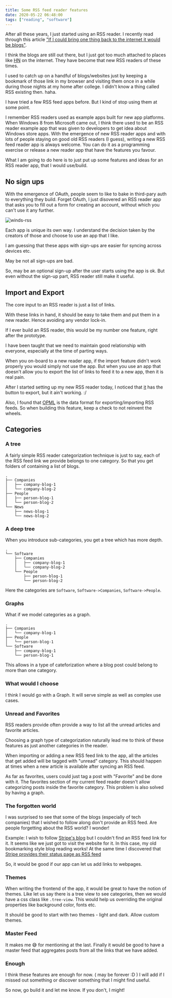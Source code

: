 ```yaml
---
title: Some RSS feed reader features
date: 2020-05-22 06:48:00
tags: ["reading", "software"]
---
```


After all these years, I just started using an RSS reader. I recently read through this article ["If I could bring one thing back to the internet it would be blogs"](http://tttthis.com/blog/if-i-could-bring-one-thing-back-to-the-internet-it-would-be-blogs).

I think the blogs are still out there, but I just got too much attached to places like [HN](https://news.ycombinator.com/) on the internet. They have become that new RSS readers of these times.

I used to catch up on a handful of blogs/websites just by keeping a bookmark of those link in my browser and visiting them once in a while during those nights at my home after college. I didn't know a thing called RSS existing then. haha.

I have tried a few RSS feed apps before. But I kind of stop using them at some point.

I remember RSS readers used as example apps built for new app platforms. When Windows 8 from Microsoft came out, I think there used to be an RSS reader example app that was given to developers to get idea about Windows store apps. With the emergence of new RSS reader apps and with lots of people staying on good old RSS readers (I guess), writing a new RSS feed reader app is always welcome. You can do it as a programming exercise or release a new reader app that have the features you favour.

What I am going to do here is to just put up some features and ideas for an RSS reader app, that I would use/build.

## No sign ups
With the emergence of OAuth, people seem to like to bake in third-pary auth to everything they build. Forget OAuth, I just disovered an RSS reader app that asks you to fill out a form for creating an account, without which you can't use it any further.

![winds-rss](/images/winds-rss.png)

Each app is unique its own way. I understand the decision taken by the creators of those and choose to use an app that I like.

I am guessing that these apps with sign-ups are easier for syncing across devices etc.

May be not all sign-ups are bad.

So, may be an optional sign-up after the user starts using the app is ok. But even without the sign-up part, RSS reader still make it useful.

## Import and Export
The core input to an RSS reader is just a list of links.

With these links in hand, it should be easy to take them and put them in a new reader. Hence avoiding any vendor lock-in.

If I ever build an RSS reader, this would be my number one feature, right after the prototype.

I have been taught that we need to maintain good relationship with everyone, especially at the time of parting ways.

When you on-board to a new reader app, if the import feature didn't work properly you would simply not use the app. But when you use an app that doesn't allow you to export the list of links to feed it to a new app, then it is real pain.

After I started setting up my new RSS reader today, I noticed that [it](https://ravenreader.app/) has the button to export, but it ain't working. :/

Also, I found that [OPML](https://en.wikipedia.org/wiki/OPML) is the data format for exporting/importing RSS feeds. So when building this feature, keep a check to not reinvent the wheels.

## Categories
### A tree
A fairly simple RSS reader categorization technique is just to say, each of the RSS feed link we provide belongs to one category. So that you get folders of containing a list of blogs.

```
.
├── Companies
│   ├── company-blog-1
│   └── company-blog-2
├── People
│   ├── person-blog-1
│   └── person-blog-2
└── News
    ├── news-blog-1
    └── news-blog-2
```

### A deep tree
When you introduce sub-categories, you get a tree which has more depth.

```
.
└── Software
    ├── Companies
    │   ├── company-blog-1
    │   └── company-blog-2
    └── People
        ├── person-blog-1
        └── person-blog-2
```

Here the categories are `Software`, `Software->Companies`, `Software->People`.

### Graphs

What if we model categories as a graph.

```
.
├── Companies
│   └── company-blog-1
├── People
│   └── person-blog-1
└── Software
    ├── company-blog-1
    └── person-blog-1
```

This allows in a type of cateforization where a blog post could belong to more than one category.

### What would I choose
I think I would go with a Graph. It will serve simple as well as complex use cases.


### Unread and Favorites
RSS readers provide often provide a way to list all the unread articles and favorite articles.

Choosing a graph type of categorization naturally lead me to think of these features as just another categories in the reader.

When importing or adding a new RSS feed link to the app, all the articles that get added will be tagged with "unread" category. This should happen at times when a new article is available after syncing an RSS feed.

As far as favorites, users could just tag a post with "Favorite" and be done with it. The favorites section of my current feed reader doesn't allow categorizing posts inside the favorite category. This problem is also solved by having a graph.

### The forgotten world
I was surprised to see that some of the blogs (especially of tech companies) that I wished to follow along don't provide an RSS feed. Are people forgetting about the RSS world? I wonder!

Example: I wish to follow [Stripe's blog](https://stripe.com/blog) but I couldn't find an RSS feed link for it. It seems like we just got to visit the website for it. In this case, my old bookmarking style blog reading works! At the same time I discovered that [Stripe provides their status page as RSS feed](https://support.stripe.com/questions/subscribing-to-stripe-status-updates-in-an-rss-or-atom-feed-reader)

So, it would be good if our app can let us add links to webpages.

### Themes
When writing the frontend of the app, it would be great to have the notion of themes. Like let us say there is a tree view to see categories, then we would have a css class like `.tree-view`. This would help us overriding the original properties like background color, fonts etc. 

It should be good to start with two themes - light and dark. Allow custom themes.

### Master Feed
It makes me :sweat_smile: for mentioning at the last. Finally it would be good to have a master feed that aggregates posts from all the links that we have added.

### Enough

I think these features are enough for now. ( may be forever :D ) I will add if I missed out something or discover something that I might find useful.

So now, go build it and let me know. If you don't, I might!
